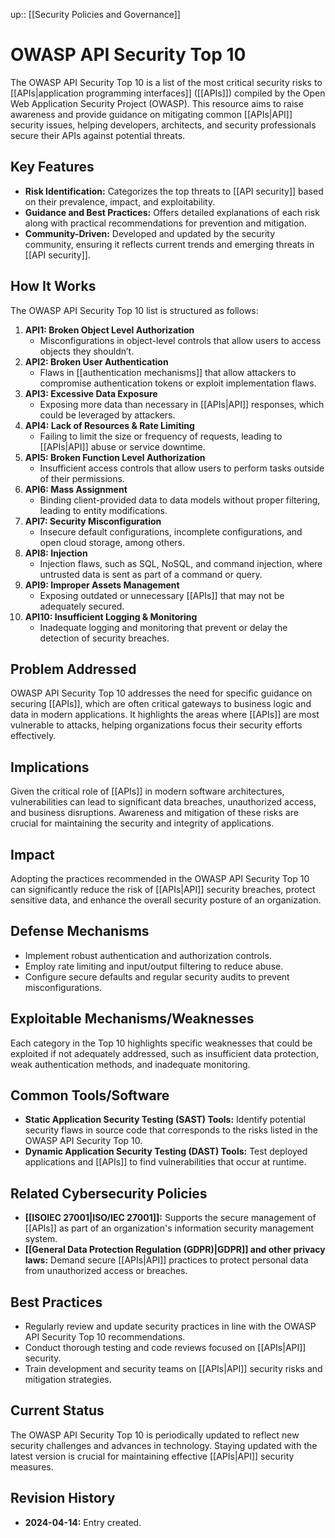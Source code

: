 up:: [[Security Policies and Governance]]

# OWASP API Security Top 10

The OWASP API Security Top 10 is a list of the most critical security risks to [[APIs|application programming interfaces]] ([[APIs]]) compiled by the Open Web Application Security Project (OWASP). This resource aims to raise awareness and provide guidance on mitigating common [[APIs|API]] security issues, helping developers, architects, and security professionals secure their APIs against potential threats.

## Key Features

- **Risk Identification:** Categorizes the top threats to [[API security]] based on their prevalence, impact, and exploitability.
- **Guidance and Best Practices:** Offers detailed explanations of each risk along with practical recommendations for prevention and mitigation.
- **Community-Driven:** Developed and updated by the security community, ensuring it reflects current trends and emerging threats in [[API security]].

## How It Works

The OWASP API Security Top 10 list is structured as follows:

1. **API1: Broken Object Level Authorization**
    - Misconfigurations in object-level controls that allow users to access objects they shouldn’t.
2. **API2: Broken User Authentication**
    - Flaws in [[authentication mechanisms]] that allow attackers to compromise authentication tokens or exploit implementation flaws.
3. **API3: Excessive Data Exposure**
    - Exposing more data than necessary in [[APIs|API]] responses, which could be leveraged by attackers.
4. **API4: Lack of Resources & Rate Limiting**
    - Failing to limit the size or frequency of requests, leading to [[APIs|API]] abuse or service downtime.
5. **API5: Broken Function Level Authorization**
    - Insufficient access controls that allow users to perform tasks outside of their permissions.
6. **API6: Mass Assignment**
    - Binding client-provided data to data models without proper filtering, leading to entity modifications.
7. **API7: Security Misconfiguration**
    - Insecure default configurations, incomplete configurations, and open cloud storage, among others.
8. **API8: Injection**
    - Injection flaws, such as SQL, NoSQL, and command injection, where untrusted data is sent as part of a command or query.
9. **API9: Improper Assets Management**
    - Exposing outdated or unnecessary [[APIs]] that may not be adequately secured.
10. **API10: Insufficient Logging & Monitoring**
    - Inadequate logging and monitoring that prevent or delay the detection of security breaches.

## Problem Addressed

OWASP API Security Top 10 addresses the need for specific guidance on securing [[APIs]], which are often critical gateways to business logic and data in modern applications. It highlights the areas where [[APIs]] are most vulnerable to attacks, helping organizations focus their security efforts effectively.

## Implications

Given the critical role of [[APIs]] in modern software architectures, vulnerabilities can lead to significant data breaches, unauthorized access, and business disruptions. Awareness and mitigation of these risks are crucial for maintaining the security and integrity of applications.

## Impact

Adopting the practices recommended in the OWASP API Security Top 10 can significantly reduce the risk of [[APIs|API]] security breaches, protect sensitive data, and enhance the overall security posture of an organization.

## Defense Mechanisms

- Implement robust authentication and authorization controls.
- Employ rate limiting and input/output filtering to reduce abuse.
- Configure secure defaults and regular security audits to prevent misconfigurations.

## Exploitable Mechanisms/Weaknesses

Each category in the Top 10 highlights specific weaknesses that could be exploited if not adequately addressed, such as insufficient data protection, weak authentication methods, and inadequate monitoring.

## Common Tools/Software

- **Static Application Security Testing (SAST) Tools:** Identify potential security flaws in source code that corresponds to the risks listed in the OWASP API Security Top 10.
- **Dynamic Application Security Testing (DAST) Tools:** Test deployed applications and [[APIs]] to find vulnerabilities that occur at runtime.

## Related Cybersecurity Policies

- **[[ISOIEC 27001|ISO/IEC 27001]]:** Supports the secure management of [[APIs]] as part of an organization's information security management system.
- **[[General Data Protection Regulation (GDPR)|GDPR]] and other privacy laws:** Demand secure [[APIs|API]] practices to protect personal data from unauthorized access or breaches.

## Best Practices

- Regularly review and update security practices in line with the OWASP API Security Top 10 recommendations.
- Conduct thorough testing and code reviews focused on [[APIs|API]] security.
- Train development and security teams on [[APIs|API]] security risks and mitigation strategies.

## Current Status

The OWASP API Security Top 10 is periodically updated to reflect new security challenges and advances in technology. Staying updated with the latest version is crucial for maintaining effective [[APIs|API]] security measures.

## Revision History

- **2024-04-14:** Entry created.